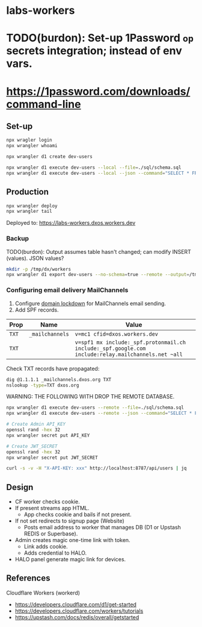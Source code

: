 # labs-workers

# TODO(burdon): Set-up 1Password `op` secrets integration; instead of env vars.
#  https://1password.com/downloads/command-line

## Set-up

```bash
npx wragler login
npx wrangler whoami
```

```bash
npx wrangler d1 create dev-users
```

```bash
npx wrangler d1 execute dev-users --local --file=./sql/schema.sql
npx wrangler d1 execute dev-users --local --json --command="SELECT * FROM Users"
```

## Production

```bash
npx wrangler deploy
npx wrangler tail
```

Deployed to: https://labs-workers.dxos.workers.dev

### Backup

TODO(burdon): Output assumes table hasn't changed; can modify INSERT (values). JSON values?

```bash
mkdir -p /tmp/dx/workers
npx wrangler d1 export dev-users --no-schema=true --remote --output=/tmp/dx/workers/users.sql
```

### Configuring email delivery MailChannels

1. Configure [domain lockdown](https://support.mailchannels.com/hc/en-us/articles/4565898358413-Sending-Email-from-Cloudflare-Workers-using-MailChannels-Send-API) for MailChannels email sending.
2. Add SPF records.

| Prop   | Name            | Value                                                                                              |
|--------|-----------------|----------------------------------------------------------------------------------------------------|
| `TXT`  | `_mailchannels` | `v=mc1 cfid=dxos.workers.dev`                                                                      |
| `TXT`  |                 | `v=spf1 mx include:_spf.protonmail.ch include:_spf.google.com include:relay.mailchannels.net ~all` |

Check TXT records have propagated:

```bash
dig @1.1.1.1 _mailchannels.dxos.org TXT
nslookup -type=TXT dxos.org
```

WARNING: THE FOLLOWING WITH DROP THE REMOTE DATABASE.

```bash
npx wrangler d1 execute dev-users --remote --file=./sql/schema.sql
npx wrangler d1 execute dev-users --remote --json --command="SELECT * FROM Users"

# Create Admin API_KEY
openssl rand -hex 32
npx wrangler secret put API_KEY

# Create JWT_SECRET
openssl rand -hex 32
npx wrangler secret put JWT_SECRET

curl -s -v -H "X-API-KEY: xxx" http://localhost:8787/api/users | jq
```

## Design

- CF worker checks cookie.
- If present streams app HTML.
  - App checks cookie and bails if not present.
- If not set redirects to signup page (Website)
  - Posts email address to worker that manages DB (D1 or Upstash REDIS or Superbase).
- Admin creates magic one-time link with token.
  - Link adds cookie.
  - Adds credential to HALO.
- HALO panel generate magic link for devices.


## References

Cloudflare Workers (workerd)

- https://developers.cloudflare.com/d1/get-started
- https://developers.cloudflare.com/workers/tutorials
- https://upstash.com/docs/redis/overall/getstarted
